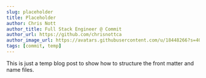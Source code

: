 ```yaml
---
slug: placeholder
title: Placeholder
author: Chris Nott
author_title: Full Stack Engineer @ Commit
author_url: https://github.com/chrisnottca
author_image_url: https://avatars.githubusercontent.com/u/18448266?s=400&v=4
tags: [commit, temp]
---
```


This is just a temp blog post to show how to structure the front matter and name files.
